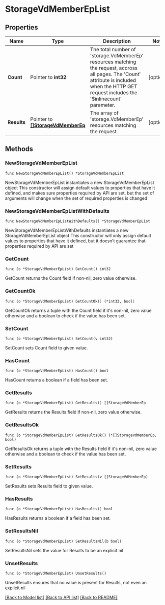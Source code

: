 # StorageVdMemberEpList

## Properties

Name | Type | Description | Notes
------------ | ------------- | ------------- | -------------
**Count** | Pointer to **int32** | The total number of &#39;storage.VdMemberEp&#39; resources matching the request, accross all pages. The &#39;Count&#39; attribute is included when the HTTP GET request includes the &#39;$inlinecount&#39; parameter. | [optional] 
**Results** | Pointer to [**[]StorageVdMemberEp**](storage.VdMemberEp.md) | The array of &#39;storage.VdMemberEp&#39; resources matching the request. | [optional] 

## Methods

### NewStorageVdMemberEpList

`func NewStorageVdMemberEpList() *StorageVdMemberEpList`

NewStorageVdMemberEpList instantiates a new StorageVdMemberEpList object
This constructor will assign default values to properties that have it defined,
and makes sure properties required by API are set, but the set of arguments
will change when the set of required properties is changed

### NewStorageVdMemberEpListWithDefaults

`func NewStorageVdMemberEpListWithDefaults() *StorageVdMemberEpList`

NewStorageVdMemberEpListWithDefaults instantiates a new StorageVdMemberEpList object
This constructor will only assign default values to properties that have it defined,
but it doesn't guarantee that properties required by API are set

### GetCount

`func (o *StorageVdMemberEpList) GetCount() int32`

GetCount returns the Count field if non-nil, zero value otherwise.

### GetCountOk

`func (o *StorageVdMemberEpList) GetCountOk() (*int32, bool)`

GetCountOk returns a tuple with the Count field if it's non-nil, zero value otherwise
and a boolean to check if the value has been set.

### SetCount

`func (o *StorageVdMemberEpList) SetCount(v int32)`

SetCount sets Count field to given value.

### HasCount

`func (o *StorageVdMemberEpList) HasCount() bool`

HasCount returns a boolean if a field has been set.

### GetResults

`func (o *StorageVdMemberEpList) GetResults() []StorageVdMemberEp`

GetResults returns the Results field if non-nil, zero value otherwise.

### GetResultsOk

`func (o *StorageVdMemberEpList) GetResultsOk() (*[]StorageVdMemberEp, bool)`

GetResultsOk returns a tuple with the Results field if it's non-nil, zero value otherwise
and a boolean to check if the value has been set.

### SetResults

`func (o *StorageVdMemberEpList) SetResults(v []StorageVdMemberEp)`

SetResults sets Results field to given value.

### HasResults

`func (o *StorageVdMemberEpList) HasResults() bool`

HasResults returns a boolean if a field has been set.

### SetResultsNil

`func (o *StorageVdMemberEpList) SetResultsNil(b bool)`

 SetResultsNil sets the value for Results to be an explicit nil

### UnsetResults
`func (o *StorageVdMemberEpList) UnsetResults()`

UnsetResults ensures that no value is present for Results, not even an explicit nil

[[Back to Model list]](../README.md#documentation-for-models) [[Back to API list]](../README.md#documentation-for-api-endpoints) [[Back to README]](../README.md)


